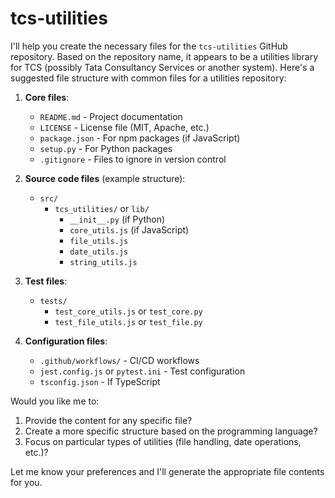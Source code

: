 # tcs-utilities
I'll help you create the necessary files for the `tcs-utilities` GitHub repository. Based on the repository name, it appears to be a utilities library for TCS (possibly Tata Consultancy Services or another system). Here's a suggested file structure with common files for a utilities repository:

1. **Core files**:
   - `README.md` - Project documentation
   - `LICENSE` - License file (MIT, Apache, etc.)
   - `package.json` - For npm packages (if JavaScript)
   - `setup.py` - For Python packages
   - `.gitignore` - Files to ignore in version control

2. **Source code files** (example structure):
   - `src/`
     - `tcs_utilities/` or `lib/`
       - `__init__.py` (if Python)
       - `core_utils.js` (if JavaScript)
       - `file_utils.js`
       - `date_utils.js`
       - `string_utils.js`

3. **Test files**:
   - `tests/`
     - `test_core_utils.js` or `test_core.py`
     - `test_file_utils.js` or `test_file.py`

4. **Configuration files**:
   - `.github/workflows/` - CI/CD workflows
   - `jest.config.js` or `pytest.ini` - Test configuration
   - `tsconfig.json` - If TypeScript

Would you like me to:
1. Provide the content for any specific file?
2. Create a more specific structure based on the programming language?
3. Focus on particular types of utilities (file handling, date operations, etc.)?

Let me know your preferences and I'll generate the appropriate file contents for you.